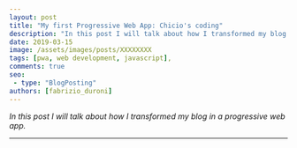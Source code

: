 ```yaml
---
layout: post
title: "My first Progressive Web App: Chicio's coding"
description: "In this post I will talk about how I transformed my blog in a progressive web app"
date: 2019-03-15
image: /assets/images/posts/XXXXXXXX
tags: [pwa, web development, javascript],
comments: true
seo:
 - type: "BlogPosting"
authors: [fabrizio_duroni]
---
```


*In this post I will talk about how I transformed my blog in a progressive web app.*

---